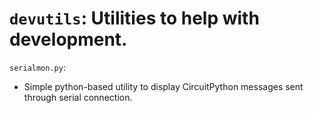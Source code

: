 # `devutils`: Utilities to help with development.
<!----------------------------------------------------------------------------->

`serialmon.py`:
- Simple python-based utility to display CircuitPython messages sent through serial connection.